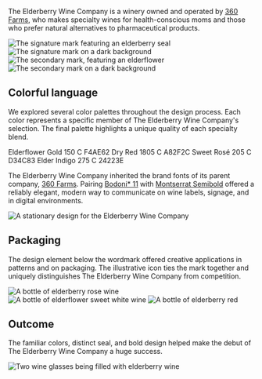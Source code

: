 The Elderberry Wine Company is a winery owned and operated by [360 Farms](/projects/360-farms), who makes specialty wines for health-conscious moms and those who prefer natural alternatives to pharmaceutical products.

<section class="bleed grid col-4 gap-1 squeeze">
  <img alt="The signature mark featuring an elderberry seal" src="/_assets/images/elderberry-wine-company/berries.svg">
  <img alt="The signature mark on a dark background" src="/_assets/images/elderberry-wine-company/berries-dark.svg">
  <img alt="The secondary mark, featuring an elderflower" src="/_assets/images/elderberry-wine-company/flower.svg">
  <img alt="The secondary mark on a dark background" src="/_assets/images/elderberry-wine-company/flower-dark.svg">
</section>

## Colorful language
We explored several color palettes throughout the design process. Each color represents a specific member of The Elderberry Wine Company's selection. The final palette highlights a unique quality of each specialty blend.

<section class="grid gap-1 col-4 squeeze">
  <Import from="/_/~/Color.html">
    <name>Elderflower Gold</name>
    <pms>150 C</pms>
    <hex>F4AE62</hex>
  </Import>
  <Import from="/_/~/Color.html">
    <name>Dry Red</name>
    <pms>1805 C</pms>
    <hex>A82F2C</hex>
  </Import>
  <Import from="/_/~/Color.html">
    <name>Sweet Rosé</name>
    <pms>205 C</pms>
    <hex>D34C83</hex>
  </Import>
  <Import from="/_/~/Color.html">
    <name>Elder Indigo</name>
    <pms>275 C</pms>
    <hex>24223E</hex>
  </Import>
</section>

The Elderberry Wine Company inherited the brand fonts of its parent company, [360 Farms](/projects/360-farms). Pairing [Bodoni* 11](//indestructibletype.com/) with [Montserrat Semibold](//fonts.google.com/specimen/Montserrat) offered a reliably elegant, modern way to communicate on wine labels, signage, and in digital environments.

![A stationary design for the Elderberry Wine Company](/_assets/images/elderberry-wine-company/stationary.jpg)

## Packaging
The design element below the wordmark offered creative applications in patterns and on packaging. The illustrative icon ties the mark together and uniquely distinguishes The Elderberry Wine Company from competition.

<section class="bleed grid gap-2 col-3 squeeze">
  <img alt="A bottle of elderberry rose wine" src="/_assets/images/elderberry-wine-company/bottle-white.jpg">
  <img alt="A bottle of elderflower sweet white wine" src="/_assets/images/elderberry-wine-company/bottle-rose.jpg">
  <img alt="A bottle of elderberry red" src="/_assets/images/elderberry-wine-company/bottle-red.jpg">
</section>

## Outcome
The familiar colors, distinct seal, and bold design helped make the debut of The Elderberry Wine Company a huge success.

![Two wine glasses being filled with elderberry wine](/_assets/images/elderberry-wine-company/sunset.jpg)